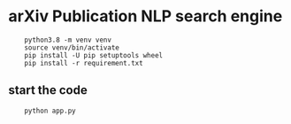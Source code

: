 # arXiv Publication NLP search engine 

```
    python3.8 -m venv venv 
    source venv/bin/activate
    pip install -U pip setuptools wheel
    pip install -r requirement.txt
```

## start the code 

```
    python app.py
```